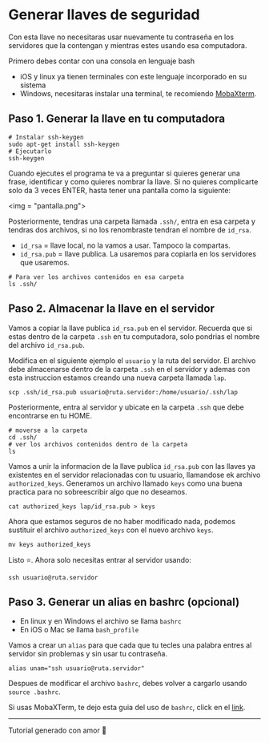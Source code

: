 # Generar llaves de seguridad

Con esta llave no necesitaras usar nuevamente tu contraseña en los servidores que la contengan y mientras estes usando esa computadora.

Primero debes contar con una consola en lenguaje bash

- iOS y linux ya tienen terminales con este lenguaje incorporado en su sistema
- Windows, necesitaras instalar una terminal, te recomiendo [MobaXterm](https://mobaxterm.mobatek.net/).

## Paso 1. Generar la llave en tu computadora

```
# Instalar ssh-keygen
sudo apt-get install ssh-keygen
# Ejecutarlo
ssh-keygen
```
Cuando ejecutes el programa te va a preguntar si quieres generar una frase, identificar y como quieres nombrar la llave. Si no quieres complicarte solo da 3 veces ENTER, hasta tener una pantalla como la siguiente:

<img = "pantalla.png">

Posteriormente, tendras una carpeta llamada `.ssh/`, entra en esa carpeta y tendras dos archivos, si no los renombraste tendran el nombre de `id_rsa`.

- `id_rsa` = llave local, no la vamos a usar. Tampoco la compartas.
- `id_rsa.pub` =  llave publica. La usaremos para copiarla en los servidores que usaremos.

```
# Para ver los archivos contenidos en esa carpeta
ls .ssh/
```

## Paso 2. Almacenar la llave en el servidor

Vamos a copiar la llave publica `id_rsa.pub` en el servidor. Recuerda que si estas dentro de la carpeta `.ssh` en tu computadora, solo pondrias el nombre del archivo `id_rsa.pub`. 

Modifica en el siguiente ejemplo el `usuario` y la ruta del servidor. El archivo debe almacenarse dentro de la carpeta `.ssh` en el servidor y ademas con esta instruccion estamos creando una nueva carpeta llamada `lap`. 

```
scp .ssh/id_rsa.pub usuario@ruta.servidor:/home/usuario/.ssh/lap
```

Posteriormente, entra al servidor y ubicate en la carpeta `.ssh` que debe encontrarse en tu HOME.

```
# moverse a la carpeta
cd .ssh/
# ver los archivos contenidos dentro de la carpeta
ls
```

Vamos a unir la informacion de la llave publica `id_rsa.pub` con las llaves ya existentes en el servidor relacionadas con tu usuario, llamandose ek archivo `authorized_keys`. Generamos un archivo llamado `keys` como una buena practica para no sobreescribir algo que no deseamos.

```
cat authorized_keys lap/id_rsa.pub > keys
```

Ahora que estamos seguros de no haber modificado nada, podemos sustituir el archivo `authorized_keys` con el nuevo archivo `keys`. 

```
mv keys authorized_keys
```

Listo ⭐. Ahora solo necesitas entrar al servidor usando:

```
ssh usuario@ruta.servidor
```

## Paso 3. Generar un alias en bashrc (opcional)

- En linux y en Windows el archivo se llama `bashrc`
- En iOS o Mac se llama `bash_profile`

Vamos a crear un `alias` para que cada que tu tecles una palabra entres al servidor sin problemas y sin usar tu contraseña.

```
alias unam="ssh usuario@ruta.servidor"
```

Despues de modificar el archivo `bashrc`, debes volver a cargarlo usando `source .bashrc`.

Si usas MobaXTerm, te dejo esta guia del uso de `bashrc`, click en el [link](https://codetryout.com/mobaxterm-local-terminal-bashrc/). 

-----------------
Tutorial generado con amor 💜





